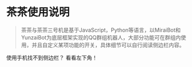 # 茶茶使用说明

> 茶茶与茶茶三号机是基于JavaScript，Python等语言，以MiraiBot和YunzaiBot为底层框架实现的QQ群组机器人，大部分功能可在群组内使用，并且自定义某项功能的开关，具体细节可以自行阅读侧边栏内容。

使用手机找不到侧边栏？
看看左下角！

